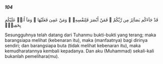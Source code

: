 ##### 104

<span class="ayah">قَدْ جَآءَكُم بَصَآئِرُ مِن رَّبِّكُمْ ۖ فَمَنْ أَبْصَرَ فَلِنَفْسِهِۦ ۖ وَمَنْ عَمِىَ فَعَلَيْهَا ۚ وَمَآ أَنَا۠ عَلَيْكُم بِحَفِيظٍۢ</span>

<span class="ayah_translation">Sesungguhnya telah datang dari Tuhanmu bukti-bukti yang terang; maka barangsiapa melihat (kebenaran itu), maka (manfaatnya) bagi dirinya sendiri; dan barangsiapa buta (tidak melihat kebenaran itu), maka kemudharatannya kembali kepadanya. Dan aku (Muhammad) sekali-kali bukanlah pemelihara(mu).</span>
